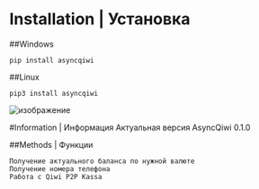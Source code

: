 # Installation | Установка

##Windows
```
pip install asyncqiwi
```

##Linux
```
pip3 install asyncqiwi
```
![изображение](https://imgur.com/kFB0bd4.png)


#Information | Информация
Актуальная версия AsyncQiwi 0.1.0

##Methods | Фyнкции
```
Получение актуального баланса по нужной валюте
Получение номера телефона
Работа с Qiwi P2P Kassa
 ```